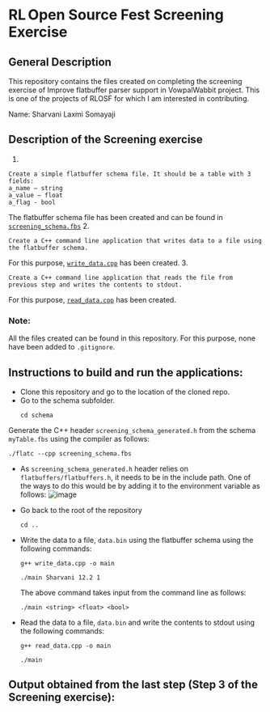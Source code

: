 # RL Open Source Fest Screening Exercise

## General Description

This repository contains the files created on completing the screening exercise of Improve flatbuffer parser support in VowpalWabbit project. 
This is one of the projects of RLOSF for which I am interested in contributing. 

Name: Sharvani Laxmi Somayaji

## Description of the Screening exercise
1.
```
Create a simple flatbuffer schema file. It should be a table with 3 fields:
a_name – string
a_value – float
a_flag - bool
```
The flatbuffer schema file has been created and can be found in <a href="https://github.com/Sharvani2002/RLOSF-Screening-Exercise-Flatbuffers/blob/master/schema/screening_schema.fbs">`screening_schema.fbs`</a>
2.
```
Create a C++ command line application that writes data to a file using the flatbuffer schema.
```
For this purpose, <a href="https://github.com/Sharvani2002/RLOSF-Screening-Exercise-Flatbuffers/blob/master/write_data.cpp">`write_data.cpp`</a> has been created.
3.
```
Create a C++ command line application that reads the file from previous step and writes the contents to stdout.
```
For this purpose, <a href="https://github.com/Sharvani2002/RLOSF-Screening-Exercise-Flatbuffers/blob/master/read_data.cpp">`read_data.cpp`</a> has been created.

### Note:
All the files created can be found in this repository. For this purpose, none have been added to `.gitignore`.

## Instructions to build and run the applications:
- Clone this repository and go to the location of the cloned repo.
- Go to the schema subfolder. 
  ```
  cd schema
  ```
Generate the C++ header `screening_schema_generated.h` from the schema `myTable.fbs` using the compiler as follows: 
  ```
  ./flatc --cpp screening_schema.fbs
  ```  
- As `screening_schema_generated.h` header relies on `flatbuffers/flatbuffers.h`, it needs to be in the include path. One of the ways to do this would be by adding it to the environment variable as follows:
![image](https://user-images.githubusercontent.com/55979861/161386380-ea90c312-395a-4a89-b6a6-9683702d09b3.png)

- Go back to the root of the repository
  ```
  cd ..
  ```
- Write the data to a file, `data.bin` using the flatbuffer schema using the following commands:
  ```
  g++ write_data.cpp -o main
  ```
  ```
  ./main Sharvani 12.2 1
  ```
  The above command takes input from the command line as follows:
  ```
  ./main <string> <float> <bool>
  ```
- Read the data to a file, `data.bin` and write the contents to stdout using the following commands:
  ```
  g++ read_data.cpp -o main
  ```
  ```
  ./main
  ```

## Output obtained from the last step (Step 3 of the Screening exercise):

